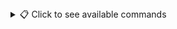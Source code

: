 <!-- commands_button -->
<details>
<summary>📋 Click to see available commands</summary>

### 🤖 PR Command List

| Command               | Description                                           |
|-----------------------|-------------------------------------------------------|
| `/[prefix] label`     | Label the current PR                                  |'
| `/[prefix] summarize` | Generates a concise summary of the current PR changes |
| `/[prefix] review  `  | Review current PR (unavailable)                       |

</details>
<!-- commands_button -->